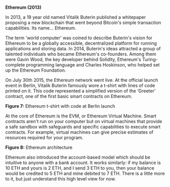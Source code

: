 **Ethereum (2013)**

In 2013, a 19 year old named Vitalik Buterin published a whitepaper proposing a new blockchain that went beyond Bitcoin's simple transaction capabilities. Its name… Ethereum. 

The term 'world computer' was coined to describe Buterin's vision for Ethereum to be a globally accessible, decentralized platform for running applications and storing data. In 2014, Buterin's ideas attracted a group of talented individuals who became Ethereum's co-founders. Among them were Gavin Wood, the key developer behind Solidity, Ethereum's Turing-complete programming language and Charles Hoskinson, who helped set up the Ethereum Foundation. 

On July 30th 2015, the Ethereum network went live. At the official launch event in Berlin, Vitalik Buterin famously wore a t-shirt with lines of code printed on it. This code represented a simplified version of the ‘Greeter’ contract, one of the first basic smart contracts on Ethereum.
 
**Figure 7:** Ethereum t-shirt with code at Berlin launch 

At the core of Ethereum is the EVM, or Ethereum Virtual Machine. Smart contracts aren't run on your computer but on virtual machines that provide a safe sandbox with safeguards and specific capabilities to execute smart contracts. For example, virtual machines can give precise estimates of resources required for your program. 

**Figure 8:** Ethereum architecture 

Ethereum also introduced the account-based model which should be intuitive to anyone with a bank account. It works similarly: if my balance is 10 ETH and yours is 2 ETH, and I send 3 ETH to you, then your balance would be credited to 5 ETH and mine debited to 7 ETH. There is a little more to it, but just understand this high level view for now.

